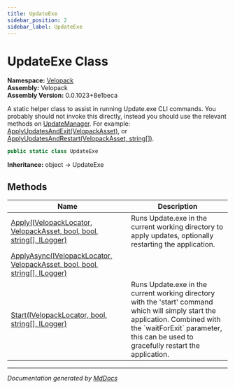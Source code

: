 ```yaml
---
title: UpdateExe
sidebar_position: 2
sidebar_label: UpdateExe
---
```

<!--  
  <auto-generated>   
    The contents of this file were generated by a tool.  
    Changes to this file may be list if the file is regenerated  
  </auto-generated>   
-->

# UpdateExe Class

**Namespace:** [Velopack](../index.md)  
**Assembly:** Velopack  
**Assembly Version:** 0.0.1023+8e1beca

A static helper class to assist in running Update.exe CLI commands. You probably should not invoke this directly,  instead you should use the relevant methods on [UpdateManager](../UpdateManager/index.md). For example: [ApplyUpdatesAndExit(VelopackAsset)](../UpdateManager/methods/ApplyUpdatesAndExit.md), or [ApplyUpdatesAndRestart(VelopackAsset, string\[\])](../UpdateManager/methods/ApplyUpdatesAndRestart.md).

```csharp
public static class UpdateExe
```

**Inheritance:** object → UpdateExe

## Methods

| Name                                                                                                  | Description                                                                                                                                                                                                             |
| ----------------------------------------------------------------------------------------------------- | ----------------------------------------------------------------------------------------------------------------------------------------------------------------------------------------------------------------------- |
| [Apply(IVelopackLocator, VelopackAsset, bool, bool, string\[\], ILogger)](methods/Apply.md)           | Runs Update.exe in the current working directory to apply updates, optionally restarting the application.                                                                                                               |
| [ApplyAsync(IVelopackLocator, VelopackAsset, bool, bool, string\[\], ILogger)](methods/ApplyAsync.md) |                                                                                                                                                                                                                         |
| [Start(IVelopackLocator, bool, string\[\], ILogger)](methods/Start.md)                                | Runs Update.exe in the current working directory with the 'start' command which will simply start the application. Combined with the \`waitForExit\` parameter, this can be used to gracefully restart the application. |

___

*Documentation generated by [MdDocs](https://github.com/ap0llo/mddocs)*
